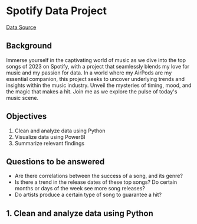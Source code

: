 # Spotify Data Project
[Data Source](https://www.kaggle.com/datasets/nelgiriyewithana/top-spotify-songs-2023/data)

## Background
Immerse yourself in the captivating world of music as we dive into the top songs of 2023 on Spotify, with a project that seamlessly blends my love for music and my passion for data. In a world where my AirPods are my essential companion, this project seeks to uncover underlying trends and insights within the music industry. Unveil the mysteries of timing, mood, and the magic that makes a hit. Join me as we explore the pulse of today's music scene.

## Objectives
1. Clean and analyze data using Python
2. Visualize data using PowerBI
3. Summarize relevant findings

## Questions to be answered
- Are there correlations between the success of a song, and its genre?
- Is there a trend in the release dates of these top songs? Do certain months or days of the week see more song releases?
- Do artists produce a certain type of song to guarantee a hit?


## 1. Clean and analyze data using Python

